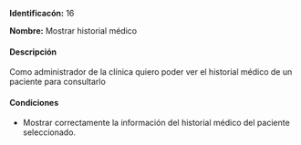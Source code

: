 **Identificacón:** 16

**Nombre:** Mostrar historial médico

#### Descripción

Como administrador de la clínica quiero poder ver el historial médico de un paciente para consultarlo

#### Condiciones

* Mostrar correctamente la información del historial médico del paciente seleccionado.
